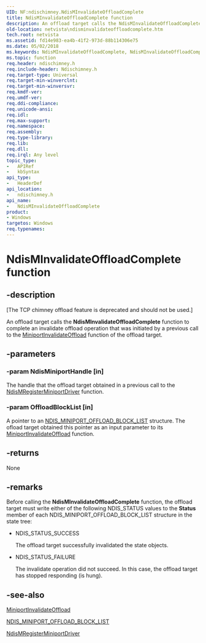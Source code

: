 ```yaml
---
UID: NF:ndischimney.NdisMInvalidateOffloadComplete
title: NdisMInvalidateOffloadComplete function
description: An offload target calls the NdisMInvalidateOffloadComplete function to complete an invalidate offload operation that was initiated by a previous call to the MiniportInvalidateOffload function of the offload target.
old-location: netvista\ndisminvalidateoffloadcomplete.htm
tech.root: netvista
ms.assetid: fd14e983-ea4b-41f2-973d-88b114306e75
ms.date: 05/02/2018
ms.keywords: NdisMInvalidateOffloadComplete, NdisMInvalidateOffloadComplete function [Network Drivers Starting with Windows Vista], ndischimney/NdisMInvalidateOffloadComplete, netvista.ndisminvalidateoffloadcomplete, tcp_chim_ndis_func_14e16158-2af9-4901-a986-0bfa329d9ac5.xml
ms.topic: function
req.header: ndischimney.h
req.include-header: Ndischimney.h
req.target-type: Universal
req.target-min-winverclnt: 
req.target-min-winversvr: 
req.kmdf-ver: 
req.umdf-ver: 
req.ddi-compliance: 
req.unicode-ansi: 
req.idl: 
req.max-support: 
req.namespace: 
req.assembly: 
req.type-library: 
req.lib: 
req.dll: 
req.irql: Any level
topic_type:
-	APIRef
-	kbSyntax
api_type:
-	HeaderDef
api_location:
-	ndischimney.h
api_name:
-	NdisMInvalidateOffloadComplete
product:
- Windows
targetos: Windows
req.typenames: 
---
```


# NdisMInvalidateOffloadComplete function


## -description


<p class="CCE_Message">[The TCP chimney offload feature is deprecated and should not be used.]

An offload target calls the 
  <b>NdisMInvalidateOffloadComplete</b> function to complete an invalidate offload operation that was
  initiated by a previous call to the 
  <a href="https://msdn.microsoft.com/58226149-daea-40aa-afb6-13ce615434b3">
  MiniportInvalidateOffload</a> function of the offload target.


## -parameters




### -param NdisMiniportHandle [in]

The handle that the offload target obtained in a previous call to the 
     <a href="https://msdn.microsoft.com/bed68aa8-499d-41fd-997b-a46316913cc8">
     NdisMRegisterMiniportDriver</a> function.


### -param OffloadBlockList [in]

A pointer to an 
     <a href="https://msdn.microsoft.com/ebc98e65-5d11-4c3d-aea1-dfad1434c093">
     NDIS_MINIPORT_OFFLOAD_BLOCK_LIST</a> structure. The ofload target obtained this pointer as an input
     parameter to its 
     <a href="https://msdn.microsoft.com/58226149-daea-40aa-afb6-13ce615434b3">
     MiniportInvalidateOffload</a> function.


## -returns



None




## -remarks



Before calling the 
    <b>NdisMInvalidateOffloadComplete</b> function, the offload target must write either of the following
    NDIS_STATUS values to the 
    <b>Status</b> member of each NDIS_MINIPORT_OFFLOAD_BLOCK_LIST structure in the state tree:

<ul>
<li>
NDIS_STATUS_SUCCESS
     

The offload target successfully invalidated the state objects.

</li>
<li>
NDIS_STATUS_FAILURE
     

The invalidate operation did not succeed. In this case, the offload target has stopped responding (is
     hung).

</li>
</ul>



## -see-also




<a href="https://msdn.microsoft.com/58226149-daea-40aa-afb6-13ce615434b3">MiniportInvalidateOffload</a>



<a href="https://msdn.microsoft.com/ebc98e65-5d11-4c3d-aea1-dfad1434c093">
   NDIS_MINIPORT_OFFLOAD_BLOCK_LIST</a>



<a href="https://msdn.microsoft.com/library/windows/hardware/ff563654">NdisMRegisterMiniportDriver</a>
 

 

